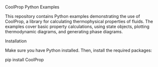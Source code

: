 CoolProp Python Examples

This repository contains Python examples demonstrating the use of CoolProp, a library for calculating thermophysical properties of fluids. The examples cover basic property calculations, using state objects, plotting thermodynamic diagrams, and generating phase diagrams.

Installation

Make sure you have Python installed. Then, install the required packages:

pip install CoolProp 
